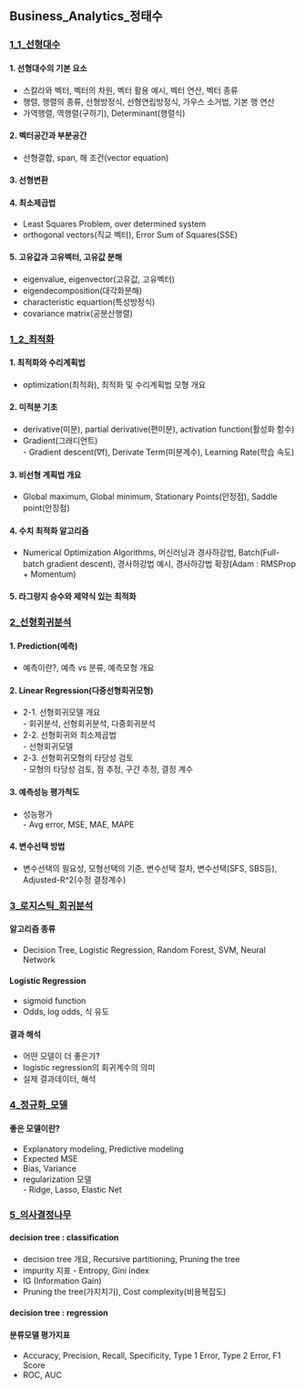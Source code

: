 ## Business_Analytics_정태수
### [1_1_선형대수](https://github.com/2nchanter/Machine_Learning/blob/main/Business_Analytics_%EC%A0%95%ED%83%9C%EC%88%98/1_1_%EC%84%A0%ED%98%95%EB%8C%80%EC%88%98.md#%EC%84%A0%ED%98%95%EB%8C%80%EC%88%98)
#### 1. 선형대수의 기본 요소
- 스칼라와 벡터, 벡터의 차원, 벡터 활용 예시, 벡터 연산, 벡터 종류
- 행렬, 행렬의 종류, 선형방정식, 선형연립방정식, 가우스 소거법, 기본 행 연산
- 가역행렬, 역행렬(구하기), Determinant(행렬식)
#### 2. 벡터공간과 부분공간
- 선형결합, span, 해 조건(vector equation)
#### 3. 선형변환
#### 4. 최소제곱법
- Least Squares Problem, over determined system
- orthogonal vectors(직교 벡터), Error Sum of Squares(SSE)
#### 5. 고유값과 고유벡터, 고유값 분해
- eigenvalue, eigenvector(고유값, 고유벡터)
- eigendecomposition(대각화분해)
- characteristic equartion(특성방정식)
- covariance matrix(공분산행렬)

### [1_2_최적화](https://github.com/2nchanter/Machine_Learning/blob/main/Business_Analytics_%EC%A0%95%ED%83%9C%EC%88%98/1_2_%EC%B5%9C%EC%A0%81%ED%99%94.md#%EC%B5%9C%EC%A0%81%ED%99%94%EC%99%80-%EC%88%98%EB%A6%AC%EA%B3%84%ED%9A%8D%EB%B2%95)
#### 1. 최적화와 수리계획법
- optimization(최적화), 최적화 및 수리계획법 모형 개요
#### 2. 미적분 기초
- derivative(미분), partial derivative(편미분), activation function(활성화 함수)
- Gradient(그래디언트)
<br> - Gradient descent(∇f), Derivate Term(미분계수), Learning Rate(학습 속도)
#### 3. 비선형 계획법 개요
- Global maximum, Global minimum, Stationary Points(안정점), Saddle point(안장점)
#### 4. 수치 최적화 알고리즘
- Numerical Optimization Algorithms, 머신러닝과 경사하강법, Batch(Full-batch gradient descent), 경사하강법 예시, 경사하강법 확장(Adam : RMSProp + Momentum)
#### 5. 라그랑지 승수와 제약식 있는 최적화

### [2_선형회귀분석](https://github.com/2nchanter/Machine_Learning/blob/main/Business_Analytics_%EC%A0%95%ED%83%9C%EC%88%98/2_%EC%84%A0%ED%98%95%ED%9A%8C%EA%B7%80%EB%B6%84%EC%84%9D.md#%EC%84%A0%ED%98%95%ED%9A%8C%EA%B7%80%EB%B6%84%EC%84%9D)
#### 1. Prediction(예측)

- 예측이란?, 예측 vs 분류, 예측모형 개요
#### 2. Linear Regression(다중선형회귀모형)
- 2-1. 선형회귀모델 개요
<br> - 회귀분석, 선형회귀분석, 다중회귀분석
- 2-2. 선형회귀와 최소제곱법
<br> - 선형회귀모델
- 2-3. 선형회귀모형의 타당성 검토
<br> - 모형의 타당성 검토, 점 추정, 구간 추정, 결정 계수
#### 3. 예측성능 평가척도
- 성능평가
<br> - Avg error, MSE, MAE, MAPE
#### 4. 변수선택 방법
- 변수선택의 필요성, 모형선택의 기준, 변수선택 절차, 변수선택(SFS, SBS등), Adjusted-R^2(수정 결정계수)

### [3_로지스틱_회귀분석](https://github.com/2nchanter/Machine_Learning/blob/main/Business_Analytics_%EC%A0%95%ED%83%9C%EC%88%98/3_%EB%A1%9C%EC%A7%80%EC%8A%A4%ED%8B%B1_%ED%9A%8C%EA%B7%80%EB%B6%84%EC%84%9D.md#%EB%A1%9C%EC%A7%80%EC%8A%A4%ED%8B%B1-%ED%9A%8C%EA%B7%80%EB%B6%84%EC%84%9D)
#### 알고리즘 종류
- Decision Tree, Logistic Regression, Random Forest, SVM, Neural Network
#### Logistic Regression
- sigmoid function
- Odds, log odds, 식 유도
#### 결과 해석
- 어떤 모델이 더 좋은가?
- logistic regression의 회귀계수의 의미
- 실제 결과데이터, 해석

### [4_정규화_모델](https://github.com/2nchanter/Machine_Learning/blob/main/Business_Analytics_%EC%A0%95%ED%83%9C%EC%88%98/4_%EC%A0%95%EA%B7%9C%ED%99%94_%EB%AA%A8%EB%8D%B8.md#%EC%A2%8B%EC%9D%80-%EB%AA%A8%EB%8D%B8%EC%9D%B4%EB%9E%80)
#### 좋은 모델이란?
- Explanatory modeling, Predictive modeling
- Expected MSE
- Bias, Variance
- regularization 모델
<br> - Ridge, Lasso, Elastic Net

### [5_의사결정나무](https://github.com/2nchanter/Machine_Learning/blob/main/Business_Analytics_%EC%A0%95%ED%83%9C%EC%88%98/5_%EC%9D%98%EC%82%AC%EA%B2%B0%EC%A0%95%EB%82%98%EB%AC%B4.md#decision-tree)
#### decision tree : classification
- decision tree 개요, Recursive partitioning, Pruning the tree
- impurity 지표 - Entropy, Gini index
- IG (Information Gain)
- Pruning the tree(가지치기), Cost complexity(비용복잡도)

#### decision tree : regression
#### 분류모델 평가지표
- Accuracy, Precision, Recall, Specificity, Type 1 Error, Type 2 Error, F1 Score
- ROC, AUC
